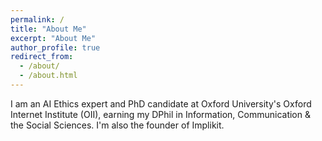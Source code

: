 ```yaml
---
permalink: /
title: "About Me"
excerpt: "About Me"
author_profile: true
redirect_from: 
  - /about/
  - /about.html
---
```


I am an AI Ethics expert and PhD candidate at Oxford University's Oxford Internet Institute (OII), earning my DPhil in Information, Communication & the Social Sciences. I'm also the founder of Implikit.
